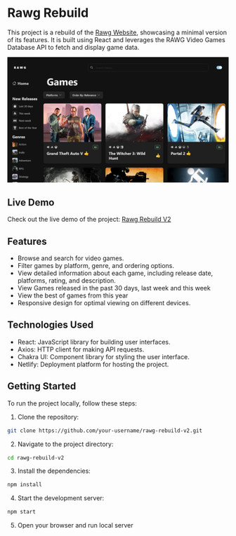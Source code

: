 # Rawg Rebuild

This project is a rebuild of the [Rawg Website](rawg.io), showcasing a minimal version of its features. It is built using React and leverages the RAWG Video Games Database API to fetch and display game data.

![Screenshot](src/assets/Rawg%20Screenshot.png) 

## Live Demo

Check out the live demo of the project: [Rawg Rebuild V2](https://rawg-rebuild-v2.netlify.app/)

## Features

- Browse and search for video games.
- Filter games by platform, genre, and ordering options.
- View detailed information about each game, including release date, platforms, rating, and description.
- View Games released in the past 30 days, last week and this week
- View the best of games from this year
- Responsive design for optimal viewing on different devices.

## Technologies Used

- React: JavaScript library for building user interfaces.
- Axios: HTTP client for making API requests.
- Chakra UI: Component library for styling the user interface.
- Netlify: Deployment platform for hosting the project.

## Getting Started

To run the project locally, follow these steps:

1. Clone the repository:

```bash
git clone https://github.com/your-username/rawg-rebuild-v2.git
```

2. Navigate to the project directory:

```bash
cd rawg-rebuild-v2
```

3. Install the dependencies:

```bash
npm install
```

4. Start the development server:

```bash
npm start
```

5. Open your browser and run local server